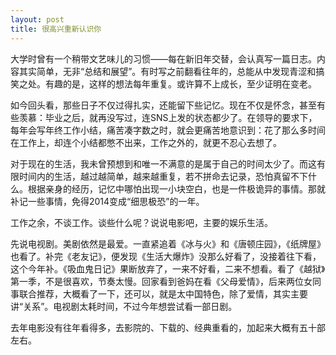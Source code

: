```yaml
---
layout: post
title: 很高兴重新认识你
---
```


大学时曾有一个稍带文艺味儿的习惯——每在新旧年交替，会认真写一篇日志。内容其实简单，无非“总结和展望”。有时写之前翻看往年的，总能从中发现青涩和搞笑之处。有趣的是，这样的想法每年重复。或许算不上成长，至少证明在变老。

如今回头看，那些日子不仅过得扎实，还能留下些记忆。现在不仅是怀念，甚至有些羡慕：毕业之后，就再没写过，连SNS上发的状态都少了。在领导的要求下，每年会写年终工作小结，痛苦凑字数之时，就会更痛苦地意识到：花了那么多时间在工作上，却连个小结都憋不出来，工作之外的，就更不忍心去想了。

<!-- more -->

对于现在的生活，我未曾预想到和唯一不满意的是属于自己的时间太少了。而这有限时间内的生活，越过越简单，越来越重复，若不拼命去记录，恐怕真留不下什么。根据亲身的经历，记忆中哪怕出现一小块空白，也是一件极诡异的事情。那就补记一些事情，免得2014变成“细思极恐”的一年。

工作之余，不谈工作。谈些什么呢？说说电影吧，主要的娱乐生活。

先说电视剧。美剧依然是最爱。一直紧追着《冰与火》和《唐顿庄园》，《纸牌屋》也看了。补完《老友记》，便发现《生活大爆炸》没那么好看了，没接着往下看，这个今年补。《吸血鬼日记》果断放弃了，一来不好看，二来不想看。看了《越狱》第一季，不是很喜欢，节奏太慢。回家看到爸妈在看《父母爱情》，后来两位女同事联合推荐，大概看了一下，还可以，就是太中国特色，除了爱情，其实主要讲“关系”。电视剧太耗时间，不过今年想尝试看一部日剧。

去年电影没有往年看得多，去影院的、下载的、经典重看的，加起来大概有五十部左右。
